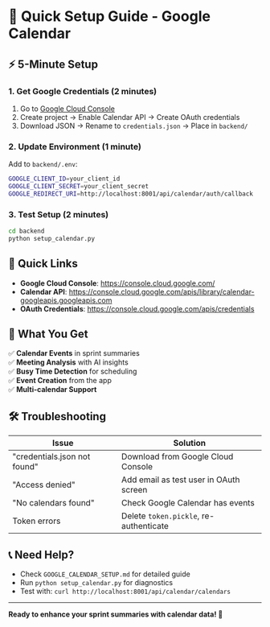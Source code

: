 # 🚀 Quick Setup Guide - Google Calendar

## ⚡ 5-Minute Setup

### 1. Get Google Credentials (2 minutes)
1. Go to [Google Cloud Console](https://console.cloud.google.com/)
2. Create project → Enable Calendar API → Create OAuth credentials
3. Download JSON → Rename to `credentials.json` → Place in `backend/`

### 2. Update Environment (1 minute)
Add to `backend/.env`:
```bash
GOOGLE_CLIENT_ID=your_client_id
GOOGLE_CLIENT_SECRET=your_client_secret
GOOGLE_REDIRECT_URI=http://localhost:8001/api/calendar/auth/callback
```

### 3. Test Setup (2 minutes)
```bash
cd backend
python setup_calendar.py
```

## 🔗 Quick Links

- **Google Cloud Console**: https://console.cloud.google.com/
- **Calendar API**: https://console.cloud.google.com/apis/library/calendar-googleapis.googleapis.com
- **OAuth Credentials**: https://console.cloud.google.com/apis/credentials

## 🎯 What You Get

✅ **Calendar Events** in sprint summaries  
✅ **Meeting Analysis** with AI insights  
✅ **Busy Time Detection** for scheduling  
✅ **Event Creation** from the app  
✅ **Multi-calendar Support**  

## 🛠️ Troubleshooting

| Issue | Solution |
|-------|----------|
| "credentials.json not found" | Download from Google Cloud Console |
| "Access denied" | Add email as test user in OAuth screen |
| "No calendars found" | Check Google Calendar has events |
| Token errors | Delete `token.pickle`, re-authenticate |

## 📞 Need Help?

- Check `GOOGLE_CALENDAR_SETUP.md` for detailed guide
- Run `python setup_calendar.py` for diagnostics
- Test with: `curl http://localhost:8001/api/calendar/calendars`

---

**Ready to enhance your sprint summaries with calendar data! 📅** 
